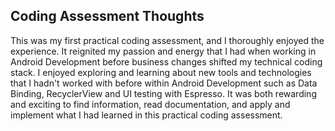 ## Coding Assessment Thoughts

This was my first practical coding assessment, and I thoroughly enjoyed the experience. It reignited my passion and energy that I had when working in Android Development before business changes shifted my technical coding stack. I enjoyed exploring and learning about new tools and technologies that I hadn't worked with before within Android Development such as Data Binding, RecyclerView and UI testing with Espresso. It was both rewarding and exciting to find information, read documentation, and apply and implement what I had learned in this practical coding assessment.
